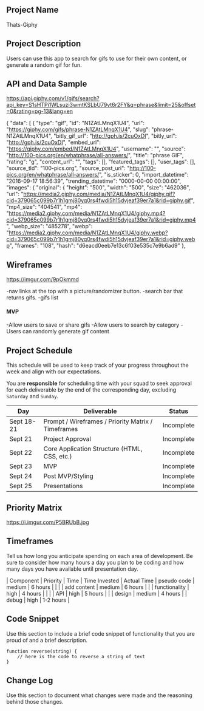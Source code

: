 
## Project Name

Thats-Giphy

## Project Description

Users can use this app to search for gifs to use for their own content, or generate a random gif for fun.  

## API and Data Sample

https://api.giphy.com/v1/gifs/search?api_key=S1sHTPi1WLsuzi3wmtKSLbU79vt6r2FY&q=phrase&limit=25&offset=0&rating=pg-13&lang=en

{
    "data": [
        {
            "type": "gif",
            "id": "N1ZAtLMnqX1U4",
            "url": "https://giphy.com/gifs/phrase-N1ZAtLMnqX1U4",
            "slug": "phrase-N1ZAtLMnqX1U4",
            "bitly_gif_url": "http://gph.is/2cuOxDI",
            "bitly_url": "http://gph.is/2cuOxDI",
            "embed_url": "https://giphy.com/embed/N1ZAtLMnqX1U4",
            "username": "",
            "source": "http://100-pics.org/en/whatphrase/all-answers/",
            "title": "phrase GIF",
            "rating": "g",
            "content_url": "",
            "tags": [],
            "featured_tags": [],
            "user_tags": [],
            "source_tld": "100-pics.org",
            "source_post_url": "http://100-pics.org/en/whatphrase/all-answers/",
            "is_sticker": 0,
            "import_datetime": "2016-09-17 18:56:39",
            "trending_datetime": "0000-00-00 00:00:00",
            "images": {
                "original": {
                    "height": "500",
                    "width": "500",
                    "size": "462036",
                    "url": "https://media2.giphy.com/media/N1ZAtLMnqX1U4/giphy.gif?cid=379065c099b7r1h1gmj80yq0rs4fwdi5h15dvjeaf39er7a1&rid=giphy.gif",
                    "mp4_size": "404541",
                    "mp4": "https://media2.giphy.com/media/N1ZAtLMnqX1U4/giphy.mp4?cid=379065c099b7r1h1gmj80yq0rs4fwdi5h15dvjeaf39er7a1&rid=giphy.mp4",
                    "webp_size": "485278",
                    "webp": "https://media2.giphy.com/media/N1ZAtLMnqX1U4/giphy.webp?cid=379065c099b7r1h1gmj80yq0rs4fwdi5h15dvjeaf39er7a1&rid=giphy.webp",
                    "frames": "108",
                    "hash": "d6eacd0eeb7e13c6f03e535c7e9b6ad9"
                },
              
                

## Wireframes

https://imgur.com/9pOkmmd

-nav links at the top with a picture/randomizer button.
-search bar that returns gifs. 
-gifs list
 

#### MVP 

-Allow users to save or share gifs 
-Allow users to search by category
-Users can randomly generate gif content

## Project Schedule

This schedule will be used to keep track of your progress throughout the week and align with our expectations.  

You are **responsible** for scheduling time with your squad to seek approval for each deliverable by the end of the corresponding day, excluding `Saturday` and `Sunday`.

|  Day | Deliverable | Status
|---|---| ---|
|Sept 18-21| Prompt / Wireframes / Priority Matrix / Timeframes | Incomplete
|Sept 21| Project Approval | Incomplete
|Sept 22| Core Application Structure (HTML, CSS, etc.) | Incomplete
|Sept 23| MVP | Incomplete
|Sept 24| Post MVP/Styling | Incomplete
|Sept 25| Presentations | Incomplete

## Priority Matrix

https://i.imgur.com/P5BRUbB.jpg

## Timeframes

Tell us how long you anticipate spending on each area of development. Be sure to consider how many hours a day you plan to be coding and how many days you have available until presentation day.


| Component     | Priority |  Time     | Time Invested | Actual Time 
| pseudo code   | medium   | 6 hours   |      |               |
| add content   | medium   | 6 hours   |      |
| functionality |  high    | 4 hours   |      |       |
| API           |  high    | 5 hours   |      |
| design        |  medium  | 4 hours   |
| debug         | high     | 1-2 hours |

## Code Snippet

Use this section to include a brief code snippet of functionality that you are proud of and a brief description.  

```
function reverse(string) {
	// here is the code to reverse a string of text
}
```

## Change Log
 Use this section to document what changes were made and the reasoning behind those changes.
